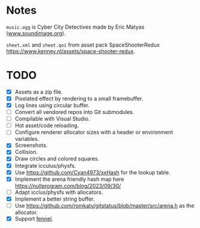 # Notes

`music.ogg` is Cyber City Detectives made by Eric Matyas (www.soundimage.org).

`sheet.xml` and `sheet.qoi` from asset pack SpaceShooterRedux https://www.kenney.nl/assets/space-shooter-redux.

# TODO

- [X] Assets as a zip file.
- [X] Pixelated effect by rendering to a small framebuffer.
- [X] Log lines using circular buffer.
- [ ] Convert all vendored repos into Git submodules.
- [ ] Compilable with Visual Studio.
- [ ] Hot asset/code reloading.
- [ ] Configure renderer allocator sizes with a header or environment variables.
- [X] Screenshots.  
- [X] Collision.
- [X] Draw circles and colored squares.
- [X] Integrate icculus/physfs.
- [X] Use https://github.com/Cyan4973/xxHash for the lookup table.
- [X] Implement the arena friendly hash map here https://nullprogram.com/blog/2023/09/30/
- [ ] Adapt icclus/physfs with allocators.
- [X] Implement a better string buffer.
- [ ] Use https://github.com/romkatv/gitstatus/blob/master/src/arena.h as the allocator.
- [X] Support [fennel](https://fennel-lang.org/).
